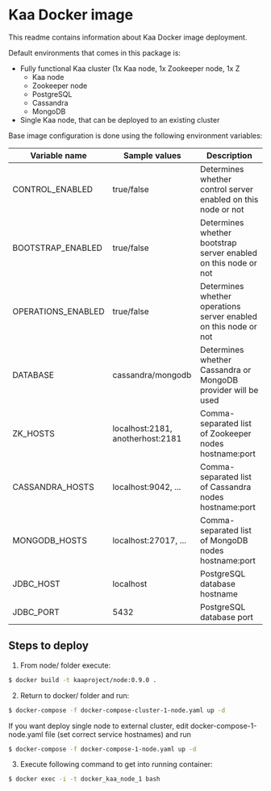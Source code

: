 # Kaa Docker image

This readme contains information about Kaa Docker image deployment.

Default environments that comes in this package is:
  - Fully functional Kaa cluster (1x Kaa node, 1x Zookeeper node, 1x Z
    - Kaa node
    - Zookeeper node
    - PostgreSQL
    - Cassandra
    - MongoDB
  - Single Kaa node, that can be deployed to an existing cluster

Base image configuration is done using the following environment variables:

| Variable name      | Sample values                    | Description                                                      |
|--------------------|----------------------------------|------------------------------------------------------------------|
| CONTROL_ENABLED    | true/false                       | Determines whether control server enabled on this node or not    |
| BOOTSTRAP_ENABLED  | true/false                       | Determines whether bootstrap server enabled on this node or not  |
| OPERATIONS_ENABLED | true/false                       | Determines whether operations server enabled on this node or not |
| DATABASE           | cassandra/mongodb                | Determines whether Cassandra or MongoDB provider will be used    |
| ZK_HOSTS           | localhost:2181, anotherhost:2181 | Comma-separated list of Zookeeper nodes hostname:port            |
| CASSANDRA_HOSTS    | localhost:9042, ...              | Comma-separated list of Cassandra nodes hostname:port            |
| MONGODB_HOSTS      | localhost:27017, ...             | Comma-separated list of MongoDB nodes hostname:port              |
| JDBC_HOST          | localhost                        | PostgreSQL database hostname                                     |
| JDBC_PORT          | 5432                             | PostgreSQL database port                                         |

## Steps to deploy

1. From node/ folder execute:
```sh
$ docker build -t kaaproject/node:0.9.0 .
```
2. Return to docker/ folder and run:
```sh
$ docker-compose -f docker-compose-cluster-1-node.yaml up -d
```
If you want deploy single node to external cluster, edit docker-compose-1-node.yaml file (set correct service hostnames) and run
```sh
$ docker-compose -f docker-compose-1-node.yaml up -d
```
3. Execute following command to get into running container:
```sh
$ docker exec -i -t docker_kaa_node_1 bash
```

